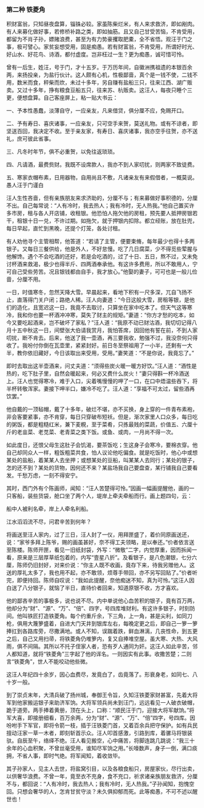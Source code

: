 <script type="text/javascript">
    var head = document.getElementsByTagName('head')[0];
    cssURL = '/public/article_1.css';
    linkTag = document.createElement('link');
    linkTag.href = cssURL;
    linkTag.setAttribute('type','text/css');
    linkTag.setAttribute('rel','stylesheet');
    head.appendChild(linkTag);
</script>
### 第二种 铁菱角

积财富翁，只知昼夜盘算，锱铢必较。家虽陈柴烂米，有人来求救济，即如剐肉。有人来募化做好事，若修桥补路之类，即如抽筋。且又自己甘受苦恼，不肯受用，都留为不肖子孙，嫖赌浪费，甚至为有力势豪攫取肥橐，全不省悟。观汪于门之事，极可譬心。家贫妄想受用，固是痴愚。若有财富翁，不肯受用，所谓好时光、好山水、好花鸟、诗酒，都付虚度。岂非枉过一生？更为痴愚，诚可惜可怜。

曾有一后生，姓汪，号于门，才十五岁。于万历年间，自徽洲携祖遗的本银百余两，来扬投亲，为盐行伙计。这人颇有心机，性极鄙啬，真个是一钱不使，二钱不用，数米而食，秤柴而炊，未过十多年，另自赚有盐船三只，往来江西、湖广贩卖。又过十多年，挣有粮食豆船五只，往来苏、杭贩卖。这汪人，每夜只睡个三更，便想盘算。自己客座屏上，粘一贴大书云：

一、予本性愚蠢，淡薄自守，一应亲友，凡来借贷，俱分厘不应，免赐开口。

二、予有寿日、喜庆诸事，一应亲友，只可空手来贺，莫送礼物。或有不谅者，即坚送百回，我决定不收。至于亲友家，有寿日、喜庆诸事，我亦空手往贺，亦不送礼，庶可彼此省事。

三、凡冬时年节，俱不必重贺，以免往返琐琐。

四、凡请酒，最费赀财。我既不设席款人，我亦不到人家叨扰，则两家不致徒费。

五、寒家衣帽布素，日用器物，自用尚且不敷，凡诸亲友有来假借者，一概莫说。　　　　　　　　　　　　　　　　　　　　 愚人汪于门谨白

汪人生性吝啬，但有亲族朋友来求济助的，分厘不与；有来募做好事积德的，分厘不出。自己每常说：“人有冷时，我去热人；我有冷时，无人热我。”他自己置买许多市房，租与各人开店铺，收租银。他恐怕人拖欠他的房租，预先要人抵押房银若干，租银十日一兑，不许过期。如拖欠，就于押银内扣除。都立经账，放在肚兜，每日早起，直忙到黑晚，还提个灯笼，各处讨租。

有人劝他寻个主管相帮，他答道：“若请了主管，便要束脩，每年最少也得十多两银子。又每日三餐供给，他是外人，不好怠慢。吃了几日腐菜，少不得觅些荤腥与他解馋。遇个不会吃酒的还好，若是会吃酒的，过了十日、五日，熬不过，又未免讨杯酒来救渴，极少也得半斤、四两酒奉承他。有这许多费用，所以不敢用人，宁可自己受些劳苦。况且银钱都由自手，我才放心。”他娶的妻子，可可也是一般儿俭啬，分厘不用。

一日，时值寒冬，忽然天降大雪。早晨起来，看地下积有一尺多深，兀自飞扬不止，直落得门关户闭；路绝人稀。汪人向妻道：“今日这般大雪，房租等银，是他们的造化，且宽迟这一日，我竟不去取讨，只算坐在家中吃本了。但天气这等寒冷，我和你也要一杯酒冲冲寒，莫失了财主的规矩。”妻道：“你方才愁的吃本，如今又要吃起酒来，岂不破坏了家私？”汪人道：“我原不动已财沽酒，我切切记得八月十五中秋这一日，间壁张大伯请我赏月，我怕答席，因回他有誓在前，不到人家叨扰，断不肯去。后来，他送了我一壶酒，再三要我收，勉强不过，我没奈何只得收了。我吩付你倒在瓦壶里，紧紧封好。前日冬至祭祖用了一小半，还剩有一大半，教你依旧藏好，今日该取出来受用，受用。”妻笑道：“不是你说，我竟忘了。”

即时去取出这半壶酒来，问丈夫道：“须得些炭火暖一暖方好饮。”汪人道：“酒性是热的，吃下肚子里，自然会暖起来，何必又费什么炭火！”妻只得斟一杯冷酒送上。汪人也觉得寒冷，难于入口，尖着嘴慢慢的呷了一口，在口中焐温些吞下，将半杯转敬浑家。妻接下呷半口，嫌冷不吃了。汪人道：“享福不可太过，留些酒再饮罢。”

他自戴的一顶毡帽，戴了十多年，破烂不堪，亦不买换，身上穿的一件青布素袍，非会客要紧事，亦不肯穿，每日只穿破布短袄。但是，渐次家里人口众多，每日吃的粥饭，都是粗糙红米，兼下麦粯，至于菜肴，只拣最贱的菜蔬，价值五、六厘十斤的老韭菜、老苋菜、老青菜之类下饭。或鱼、或肉，一月尚不得一次。

如此度日，还恨父母生这肚子会饥渴，要茶饭吃；生这身子会寒冷，要棉衣穿。他自己却同众人一样，粗饭粗菜共食，怕人议论他吃偏食。就是吃饭时，他心中或想某处的盐船，着某某人去坐押；或想某处的豆船，叫某某人去同行；某处的银子，怎的还不到？某处的货物，因何还不来？某盐场我自己要盘查，某行铺我自己要看发。千愁万虑，一刻不得安宁。

其时，西门外有个陈画师，闻知：“汪人苦楚得可怜。”因画一幅画提醒他，画的一只客船，装些货袋，舱口坐了两个人，堤岸上牵夫牵船而行。画上题四句，云：

船中人被利名牵，岸上人牵名利船。

江水滔滔流不尽，问君辛苦到何年？

将画送至汪人家内，过了三日，汪人封了一仪，用拜匣盛了，着价同原画送还，说：“家爷多拜上陈爷，赐的画虽甚好，奈不得工夫领略，是以奉还。”价者依言送至陈楼。陈师开匣，看见一旧纸封袋，外写：“微敬”二字，内觉厚重，因而拆闻一看，原来是三层厚草纸包着的，内写“壹星八折”。及看银子，是八色潮银，七分六厘，陈师仍旧封好，对来价说：“你主人既不收画，竟存下来，待我另赠他人。这送的厚礼太多了，我也用不起，亦不敢领，烦尊手带回，亦不另写回贴了。”价者听完，即便持回。陈师自叹说：“我如此提醒，奈他痴迷不知，真为可怜。”这汪人因白送了八分银子，就恼了半日，直待价者回来，知道原银不收，方才喜欢。

他的鄙吝辛苦的事极多，说也说不尽。内中单说他心血苦积的银子，竟有百万两，他却分为“财”、“源”、“万”、“倍”、四字，号四库堆财利。有这许多银子，时刻防间。他叫铁匠打造铁菱角。每个约重斤余，下三角，上一角，甚是尖利，如同刀枪，俱用大篾箩盛着，自进大门天井到银库左右，每晚定更之后，即自己一箩一箩捧扛到各路库旁，尽撒满地。或人不知，误踹着跌，鲜血淋漓，几丧性命，到五更之后，自己又用扫帚，将铁菱角仍堆箩内，复又自捧堆空屋。虽大寒、大热、大风雨，俱不间隔。其所以不托子侄家人者，恐有歹人通同为奸。这汪人如此辛苦，邻人都知道，就将“铁菱角”三字起了他的诨名。一则因实有此事。收撒苦楚；二则言“铁菱角”，世人不能咬动他些微。

这汪人年纪四十余岁，因心血费尽，发竟白了，齿竟落了。形衰身老，如同七、八十岁一般。

到了崇贞末年，大清兵破了扬州城，奉御王令旨，久知汪铁菱家财甚富，先着大将军到他家搬运银子来助济军饷。大将军领兵尚未到汪门，远远看见一人破衣破帽，跪于道旁。两手捧着黄册，顶在头上，口称：“顺民汪于门，迎接大将军献饷。”将军大喜，即接册细看，百万余两，分为“财”、“源”、“万”、“倍”四字，号四库。因吩咐手下军官，即将令箭一枝，插于汪铁菱门首，又着百余兵把守保护。如有兵民擅动汪家一草一木者，即刻斩首示众。汪人叩首感激，引路到库，着骡马将银装驮。自辰至午，络绎不绝。汪人看见搬空，心中痛苦，将脚连跳几跳说：“我三十余年的心血积聚，不曾丝毫受用，谁知尽军饷之用。”长嚎数声，身子一倒，满口痰拥，不省人事，即时气绝。将军闻知，着收敛毕。

其子孙家人，见主人去世，将盐窝引目，以及各粮食船只，房屋家伙，尽行出卖，以供奢华浪费。不曾一年，竟至衣不充身，食不充口，祈求诸亲族朋友救济，分厘不与，都回说：“人有冷时，我去热人；我有冷时，无人热我。”子孙闻知，抱愧空回。只想会奢华的人，怎肯甘贫守淡？未久俱抑郁而死。此等痴愚，不可不述以醒世也！